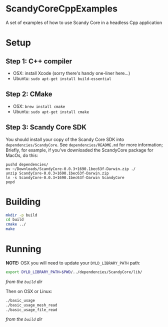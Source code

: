 # ScandyCoreCppExamples
A set of examples of how to use Scandy Core in a headless Cpp application

# Setup

## Step 1: C++ compiler

* OSX: install Xcode (sorry there's handy one-liner here...)
* Ubuntu: `sudo apt-get install build-essential`

## Step 2: CMake

* OSX: `brew install cmake`
* Ubuntu: `sudo apt-get install cmake`

## Step 3: Scandy Core SDK

You should install your copy of the Scandy Core SDK into
`dependencies/ScandyCore`. See `dependencies/README.md` for more information;
Briefly, for example, if you've downloaded the ScandyCore package for MacOs, do this:
```
pushd dependencies/
mv ~/Downloads/ScandyCore-0.0.3+1690.1bec63f-Darwin.zip ./
unzip ScandyCore-0.0.3+1690.1bec63f-Darwin.zip
ln -s ScandyCore-0.0.3+1690.1bec63f-Darwin ScandyCore
popd
```

# Building

```bash
mkdir -p build
cd build
cmake ../
make
```

# Running

**NOTE:**
OSX you will need to update your `DYLD_LIBRARY_PATH` path:

```bash
export DYLD_LIBRARY_PATH=$PWD/../dependencies/ScandyCore/lib/
```
*from the `build` dir*

Then on OSX or Linux:

```bash
./basic_usage
./basic_usage_mesh_read
./basic_usage_file_read
```
*from the `build` dir*
